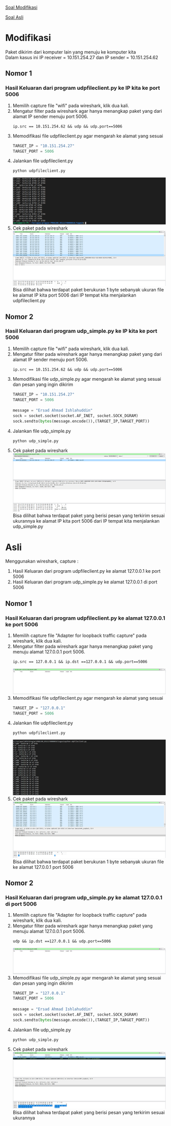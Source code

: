 [Soal Modifikasi](#Modifikasi)

[Soal Asli](#Asli) 

# Modifikasi
Paket dikirim dari komputer lain yang menuju ke komputer kita  
Dalam kasus ini IP receiver = 10.151.254.27 dan IP sender = 10.151.254.62  
## Nomor 1
### Hasil Keluaran dari program udpfileclient.py ke IP kita ke port 5006
1. Memilih capture file "wifi" pada wireshark, klik dua kali.
2. Mengatur filter pada wireshark agar hanya menangkap paket yang dari alamat IP sender menuju port 5006.
    ```
    ip.src == 10.151.254.62 && udp && udp.port==5006
    ```
3. Memodifikasi file udpfileclient.py agar mengarah ke alamat yang sesuai
    ```py
    TARGET_IP = "10.151.254.27"
    TARGET_PORT = 5006
    ```
4. Jalankan file udpfileclient.py
    ```
    python udpfileclient.py
    ```
    ![filter](img/mod_nomor1_run.png)
5. Cek paket pada wireshark
    ![result](img/mod_nomor1_res.png)
    Bisa dilihat bahwa terdapat paket berukuran 1 byte sebanyak ukuran file ke alamat IP kita port 5006 dari IP tempat kita menjalankan udpfileclient.py

## Nomor 2
### Hasil Keluaran dari program udp_simple.py ke IP kita ke port 5006
1. Memilih capture file "wifi" pada wireshark, klik dua kali.
2. Mengatur filter pada wireshark agar hanya menangkap paket yang dari alamat IP sender menuju port 5006.
    ```
    ip.src == 10.151.254.62 && udp && udp.port==5006
    ```
3. Memodifikasi file udp_simple.py agar mengarah ke alamat yang sesuai dan pesan yang ingin dikirim
    ```py
    TARGET_IP = "10.151.254.27"
    TARGET_PORT = 5006

    message = "Ersad Ahmad Ishlahuddin"
    sock = socket.socket(socket.AF_INET, socket.SOCK_DGRAM)
    sock.sendto(bytes(message.encode()),(TARGET_IP,TARGET_PORT))
    ```
4. Jalankan file udp_simple.py
    ```
    python udp_simple.py
    ```
5. Cek paket pada wireshark
    ![result](img/mod_nomor2_res.png)
    Bisa dilihat bahwa terdapat paket yang berisi pesan yang terkirim sesuai ukurannya ke alamat IP kita port 5006 dari IP tempat kita menjalankan udp_simple.py

# Asli
Menggunakan wireshark, capture :
1. Hasil Keluaran dari program udpfileclient.py ke alamat 127.0.0.1 ke port 5006
2. Hasil Keluaran dari program udp_simple.py ke alamat 127.0.0.1 di port 5006

## Nomor 1
### Hasil Keluaran dari program udpfileclient.py ke alamat 127.0.0.1 ke port 5006
1. Memilih capture file "Adapter for loopback traffic capture" pada wireshark, klik dua kali.
2. Mengatur filter pada wireshark agar hanya menangkap paket yang menuju alamat 127.0.0.1 port 5006.
    ```
    ip.src == 127.0.0.1 && ip.dst ==127.0.0.1 && udp.port==5006
    ```
    ![filter](img/nomor1_filter.png)
3. Memodifikasi file udpfileclient.py agar mengarah ke alamat yang sesuai
    ```py
    TARGET_IP = "127.0.0.1"
    TARGET_PORT = 5006
    ```
4. Jalankan file udpfileclient.py
    ```
    python udpfileclient.py
    ```
    ![filter](img/nomor1_run.png)
5. Cek paket pada wireshark
    ![result](img/nomor1_result.png)
    Bisa dilihat bahwa terdapat paket berukuran 1 byte sebanyak ukuran file ke alamat 127.0.0.1 port 5006

## Nomor 2
### Hasil Keluaran dari program udp_simple.py ke alamat 127.0.0.1 di port 5006
1. Memilih capture file "Adapter for loopback traffic capture" pada wireshark, klik dua kali.
2. Mengatur filter pada wireshark agar hanya menangkap paket yang menuju alamat 127.0.0.1 port 5006.
    ```
    udp && ip.dst ==127.0.0.1 && udp.port==5006
    ```
    ![filter](img/nomor2_filter.png)
3. Memodifikasi file udp_simple.py agar mengarah ke alamat yang sesuai dan pesan yang ingin dikirim
    ```py
    TARGET_IP = "127.0.0.1"
    TARGET_PORT = 5006

    message = "Ersad Ahmad Ishlahuddin"
    sock = socket.socket(socket.AF_INET, socket.SOCK_DGRAM)
    sock.sendto(bytes(message.encode()),(TARGET_IP,TARGET_PORT))
    ```
4. Jalankan file udp_simple.py
    ```
    python udp_simple.py
    ```
5. Cek paket pada wireshark
    ![result](img/nomor2_result.png)
    Bisa dilihat bahwa terdapat paket yang berisi pesan yang terkirim sesuai ukurannya